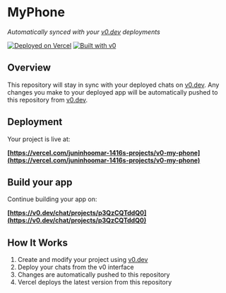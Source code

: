 # MyPhone

*Automatically synced with your [v0.dev](https://v0.dev) deployments*

[![Deployed on Vercel](https://img.shields.io/badge/Deployed%20on-Vercel-black?style=for-the-badge&logo=vercel)](https://vercel.com/juninhoomar-1416s-projects/v0-my-phone)
[![Built with v0](https://img.shields.io/badge/Built%20with-v0.dev-black?style=for-the-badge)](https://v0.dev/chat/projects/p3QzCQTddQ0)

## Overview

This repository will stay in sync with your deployed chats on [v0.dev](https://v0.dev).
Any changes you make to your deployed app will be automatically pushed to this repository from [v0.dev](https://v0.dev).

## Deployment

Your project is live at:

**[https://vercel.com/juninhoomar-1416s-projects/v0-my-phone](https://vercel.com/juninhoomar-1416s-projects/v0-my-phone)**

## Build your app

Continue building your app on:

**[https://v0.dev/chat/projects/p3QzCQTddQ0](https://v0.dev/chat/projects/p3QzCQTddQ0)**

## How It Works

1. Create and modify your project using [v0.dev](https://v0.dev)
2. Deploy your chats from the v0 interface
3. Changes are automatically pushed to this repository
4. Vercel deploys the latest version from this repository
